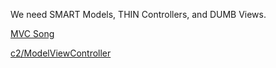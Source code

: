 We need SMART Models, THIN Controllers, and DUMB Views.

[MVC Song](https://youtu.be/YYvOGPMLVDo)

[c2/ModelViewController](https://wiki.c2.com/?ModelViewController)